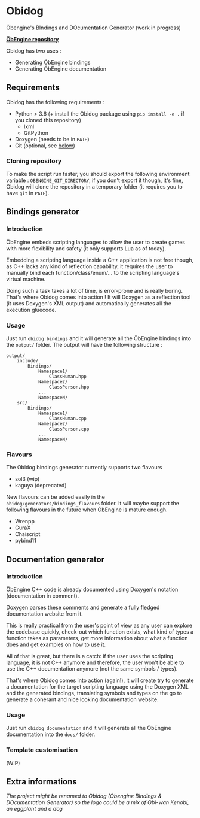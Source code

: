 # Obidog

Öbengine's BIndings and DOcumentation Generator (work in progress)

**[ÖbEngine repository](https://github.com/Sygmei/ObEngine)**

Obidog has two uses :
- Generating ÖbEngine bindings
- Generating ÖbEngine documentation

## Requirements

Obidog has the following requirements :
- Python > 3.6 (+ install the Obidog package using `pip install -e .` if you cloned this repository)
    - lxml
    - GitPython
- Doxygen (needs to be in `PATH`)
- Git (optional, see [below](#cloning-repository))

### Cloning repository

To make the script run faster, you should export the following environment variable : `OBENGINE_GIT_DIRECTORY`, if you don't export it though, it's fine, Obidog will clone the repository in a temporary folder (it requires you to have `git` in `PATH`).

## Bindings generator

### Introduction

ÖbEngine embeds scripting languages to allow the user to create games with more flexibility and safety (it only supports Lua as of today).

Embedding a scripting language inside a C++ application is not free though, as C++ lacks any kind of reflection capability, it requires the user to manually bind each function/class/enum/... to the scripting language's virtual machine.

Doing such a task takes a lot of time, is error-prone and is really boring.
That's where Obidog comes into action ! It will Doxygen as a reflection tool (it uses Doxygen's XML output) and automatically generates all the execution gluecode.

### Usage

Just run `obidog bindings` and it will generate all the ÖbEngine bindings into the `output/` folder.
The output will have the following structure :
```
output/
    include/
        Bindings/
            Namespace1/
                ClassHuman.hpp
            Namespace2/
                ClassPerson.hpp
            ...
            NamespaceN/
    src/
        Bindings/
            Namespace1/
                ClassHuman.cpp
            Namespace2/
                ClassPerson.cpp
            ...
            NamespaceN/
```

### Flavours

The Obidog bindings generator currently supports two flavours
- sol3 (wip)
- kaguya (deprecated)

New flavours can be added easily in the `obidog/generators/bindings_flavours` folder.
It will maybe support the following flavours in the future when ÖbEngine is mature enough.
- Wrenpp
- GuraX
- Chaiscript
- pybind11

## Documentation generator

### Introduction

ÖbEngine C++ code is already documented using Doxygen's notation (documentation in comment).

Doxygen parses these comments and generate a fully fledged documentation website from it.

This is really practical from the user's point of view as any user can explore the codebase quickly, check-out which function exists, what kind of types a function takes as parameters, get more information about what a function does and get examples on how to use it.

All of that is great, but there is a catch: if the user uses the scripting language, it is not C++ anymore and therefore, the user won't be able to use the C++ documentation anymore (not the same symbols / types).

That's where Obidog comes into action (again!), it will create try to generate a documentation for the target scripting language using the Doxygen XML and the generated bindings, translating symbols and types on the go to generate a coherant and nice looking documentation website.

### Usage

Just run `obidog documentation` and it will generate all the ÖbEngine documentation into the `docs/` folder.

### Template customisation

(WIP)

## Extra informations

*The project might be renamed to Obidog (Öbengine BIndings & DOcumentation Generator) so the logo could be a mix of Obi-wan Kenobi, an eggplant and a dog*